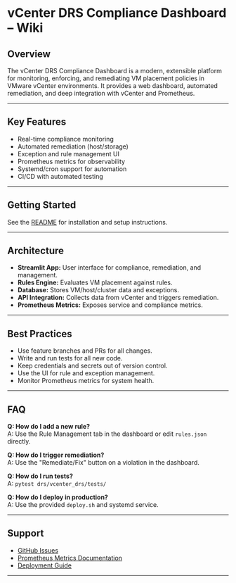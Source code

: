 # vCenter DRS Compliance Dashboard – Wiki

## Overview

The vCenter DRS Compliance Dashboard is a modern, extensible platform for monitoring, enforcing, and remediating VM placement policies in VMware vCenter environments. It provides a web dashboard, automated remediation, and deep integration with vCenter and Prometheus.

---

## Key Features

- Real-time compliance monitoring
- Automated remediation (host/storage)
- Exception and rule management UI
- Prometheus metrics for observability
- Systemd/cron support for automation
- CI/CD with automated testing

---

## Getting Started

See the [README](README.md) for installation and setup instructions.

---

## Architecture

- **Streamlit App:** User interface for compliance, remediation, and management.
- **Rules Engine:** Evaluates VM placement against rules.
- **Database:** Stores VM/host/cluster data and exceptions.
- **API Integration:** Collects data from vCenter and triggers remediation.
- **Prometheus Metrics:** Exposes service and compliance metrics.

---

## Best Practices

- Use feature branches and PRs for all changes.
- Write and run tests for all new code.
- Keep credentials and secrets out of version control.
- Use the UI for rule and exception management.
- Monitor Prometheus metrics for system health.

---

## FAQ

**Q: How do I add a new rule?**  
A: Use the Rule Management tab in the dashboard or edit `rules.json` directly.

**Q: How do I trigger remediation?**  
A: Use the "Remediate/Fix" button on a violation in the dashboard.

**Q: How do I run tests?**  
A: `pytest drs/vcenter_drs/tests/`

**Q: How do I deploy in production?**  
A: Use the provided `deploy.sh` and systemd service.

---

## Support

- [GitHub Issues](../issues)
- [Prometheus Metrics Documentation](PROMETHEUS_METRICS.md)
- [Deployment Guide](deploy.sh)

--- 